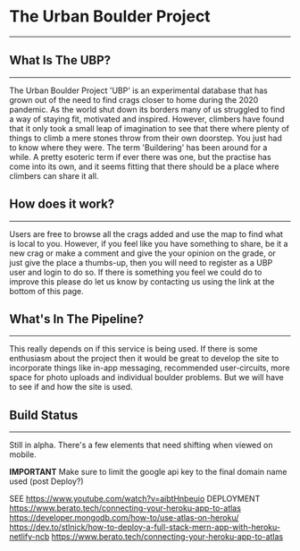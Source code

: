 # **The Urban Boulder Project**

---

## What Is The UBP?

---

The Urban Boulder Project 'UBP' is an experimental database that has grown out of the need to find crags
closer to home during the 2020 pandemic. As the world shut down its borders many of us struggled
to find a way of staying fit, motivated and inspired. However, climbers have found that it only took a
small leap of imagination to see that there where plenty of things to climb a mere stones throw from their own
doorstep. You just had to know where they were.
The term 'Buildering' has been around for a while. A pretty esoteric term if ever there was one, but the
practise has come into its own, and it seems fitting that there should be a place where climbers can share it all.

## How does it work?

---

Users are free to browse all the crags added and use the map to find what is local to you. However, if you feel like you have something to share, be it a new crag or make a comment and give the your opinion on the grade, or just give the
place a thumbs-up, then you will need to register as a UBP user and login to do so. If there is something you
feel we could do to improve this please do let us know by contacting us using the link at the bottom of this page.

## What's In The Pipeline?

---

This really depends on if this service is being used. If there is some enthusiasm about the project then it would
be great to develop the site to incorporate things like in-app messaging, recommended user-circuits, more
space for photo uploads and individual boulder problems. But we will have to see if and how the site is used.

## Build Status

---

Still in alpha. There's a few elements that need shifting when viewed on mobile.

**IMPORTANT** Make sure to limit the google api key to the final domain name used (post Deploy?)

SEE
https://www.youtube.com/watch?v=aibtHnbeuio
DEPLOYMENT
https://www.berato.tech/connecting-your-heroku-app-to-atlas
https://developer.mongodb.com/how-to/use-atlas-on-heroku/
https://dev.to/stlnick/how-to-deploy-a-full-stack-mern-app-with-heroku-netlify-ncb
https://www.berato.tech/connecting-your-heroku-app-to-atlas
